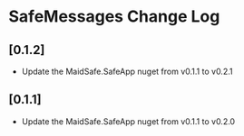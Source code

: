 # SafeMessages Change Log

## [0.1.2]
- Update the MaidSafe.SafeApp nuget from v0.1.1 to v0.2.1

## [0.1.1]
- Update the MaidSafe.SafeApp nuget from v0.1.1 to v0.2.0
